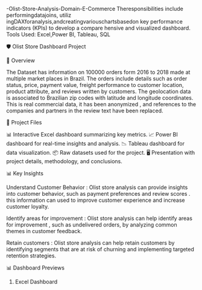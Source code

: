  -Olist-Store-Analysis-Domain-E-Commerce
 Theresponsibilities include performingdatajoins, utiliz ingDAXforanalysis,andcreatingvariouschartsbasedon  key performance indicators (KPIs) to develop a compare hensive and visualized dashboard. Tools Used: Excel,Power BI, Tableau, SQL

 🛡️ Olist Store Dashboard Project
 
📝 Overview

The Dataset has information on 100000 orders form 2016 to 2018 made at multiple market places in Brazil. The orders include details such as order status, price, payment value, freight performance to customer location, product attribute, and reviews written by customers. The geolocation data is associated to Brazilian zip codes with latitude and longitude coordinates.
This is real commercial data, it has been anonymized , and references to the companies and partners in the review text have been replaced.

📂 Project Files

📊 Interactive Excel dashboard summarizing key metrics.
📈 Power BI dashboard for real-time insights and analysis.
📉 Tableau dashboard for data visualization.
📦 Raw datasets used for the project.
🖥️ Presentation with project details, methodology, and conclusions.

📊 Key Insights

Understand Customer Behavior : Olist store analysis can provide insights into customer behavior, such as payment preferences and review scores . this information can used to improve customer experience and increase customer loyalty.

Identify areas for improvement : Olist store analysis can help identify areas for improvement , such as undelivered orders, by analyzing common themes in customer feedback.

Retain customers : Olist store analysis can help retain customers by identifying segments that are at risk of churning and implementing targeted retention strategies.

📊 Dashboard Previews

1. Excel Dashboard









